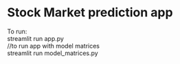 # Stock Market prediction app<br/>

To run:<br/>
streamlit run app.py<br/>
//to run app with model matrices<br/>
streamlit run model_matrices.py<br/>
